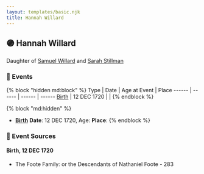 ```yaml
---
layout: templates/basic.njk
title: Hannah Willard
---
```

## 🟣 Hannah Willard

Daughter of [Samuel Willard](/people/1/12362566) and [Sarah Stillman](/people/9/9722974)

### 📆 Events

{% block "hidden md:block" %}
Type | Date | Age at Event | Place
------ | ------ | ------ | ------
[Birth](#event-event-2) | 12 DEC 1720 |  |
{% endblock %}

{% block "md:hidden" %}
- **[Birth](#event-event-2)**
**Date**: 12 DEC 1720, Age:
**Place**:
{% endblock %}

### 📰 Event Sources

#### <a id="event-event-2"></a> Birth, 12 DEC 1720
* The Foote Family: or the Descendants of Nathaniel Foote  - 283